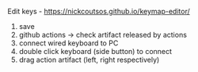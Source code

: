 Edit keys - https://nickcoutsos.github.io/keymap-editor/
1. save
2. github actions -> check artifact released by actions
3. connect wired keyboard to PC
4. double click keyboard (side button) to connect
5. drag action artifact (left, right respectively)
